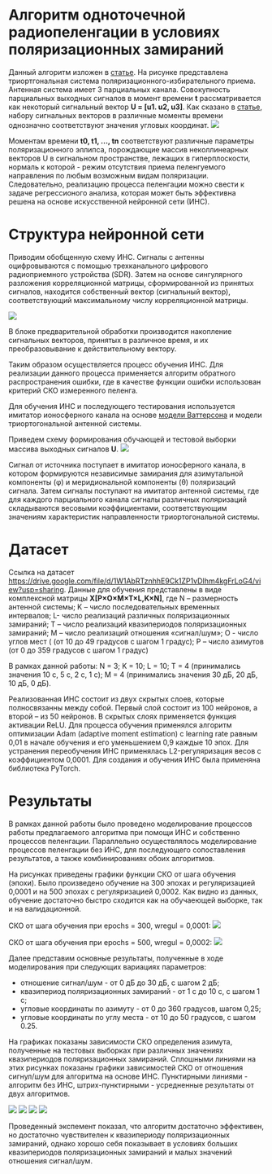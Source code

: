 # Алгоритм одноточечной радиопеленгации в условиях поляризационных замираний

Данный алгоритм изложен в [статье](https://docs.google.com/document/d/1AUVnF3-JmszWRAtkv5Pj1yXMIW-XD7yf/edit?usp=sharing&ouid=106536756661517443366&rtpof=true&sd=true).
На рисунке представлена триортгональная система поляризационного-избирательного приема. Антенная система имеет 3 парциальных канала. Совокупность парциальных выходных сигналов в момент времени **t** рассматривается как некоторый сигнальный вектор **U = [u1. u2, u3]**. Как сказано в [статье](https://docs.google.com/document/d/1AUVnF3-JmszWRAtkv5Pj1yXMIW-XD7yf/edit?usp=sharing&ouid=106536756661517443366&rtpof=true&sd=true), набору сигнальных векторов в различные моменты времени однозначно соответствуют значения угловых координат. 
![](https://github.com/jvSett/Single-point_radio-direction/blob/main/helpers/Vector_formation.jpg)

Моментам времени **t0, t1, ..., tn** соответствуют различные параметры поляризационного эллипса, порождающие массив неколлинеарных векторов U в сигнальном пространстве, лежащих в гиперплоскости, нормаль к которой - режим отсутствия приема пеленгуемого направления по любым возможным видам поляризации. Следовательно, реализацию процесса пеленгации можно свести к задаче регрессионого анализа, которая может быть эффективна решена на основе искусственной нейронной сети (ИНС).

# Структура нейронной сети

Приводим обобщенную схему ИНС. Сигналы с антенны оцифровываются с помощью трехканального цифрового радиоприемного устройства (SDR). Затем на основе сингулярного разложения корреляционной матрицы, сформированной из принятых сигналов, находится собственный вектор (сигнальный вектор), соответствующий максимальному числу корреляционной матрицы. 

![](https://github.com/jvSett/Single-point_radio-direction/blob/main/helpers/Neural_network_structure.jpg)

В блоке предварительной обработки производится накопление сигнальных векторов, принятых в различное время, и их преобразовывание к действительному вектору.

Таким образом осуществляется процесс обучения ИНС. Для реализации данного процесса применяется алгоритм обратного распространения ошибки, где в качестве функции ошибки использован критерий СКО измеренного пеленга.

Для обучения ИНС и последующего тестирования используется имитатор ионосферного канала на основе [модели Ваттерсона](https://radiophysics.unn.ru/sites/default/files/papers/2012_4_266.pdf) и модели триортогональной антенной системы.

Приведем схему формирования обучающей и тестовой выборки массива выходных сигналов **U**.
![](https://github.com/jvSett/Single-point_radio-direction/blob/main/helpers/Formation_arrays_for_model.jpg)

 Сигнал от источника поступает в имитатор ионосферного канала, в котором формируются независимые замирания для азимутальной компоненты (φ) и меридиональной компоненты  (θ) поляризаций сигнала. Затем сигналы поступают на имитатор антенной системы, где для каждого парциального канала сигналы различных поляризаций складываются весовыми коэффициентами, соответствующим значениям характеристик направленности триортогональной системы.
 
 # Датасет
 
 Ссылка на датасет https://drive.google.com/file/d/1W1AbRTznhhE9Ck1ZP1vDIhm4kgFrLoG4/view?usp=sharing. Данные для обучения представлены в виде комплексной матрицы  **X[P×O×M×T×L,K×N]**, где N – размерность антенной системы; K – число последовательных временных интервалов; L- число реализаций различных поляризационных замираний; Т – число реализаций квазипериодов поляризационных замираний; M – число реализаций отношения «сигнал/шум»; O - число углов мест ( (от 10 до 49 градусов с шагом 1 градус); P – число азимутов (от 0 до 359 градусов с шагом 1 градус)
 
 В рамках данной работы: N = 3; K = 10; L = 10; T = 4 (принимались значения 10 с, 5 с, 2 с, 1 с); M = 4 (принимались значения 30 дБ, 20 дБ, 10 дБ, 0 дБ).
 
 Реализованная ИНС состоит из двух скрытых слоев, которые полносвязанны между собой. Первый слой состоит из 100 нейронов, а второй – из 50 нейронов. В скрытых слоях применяется функция активации ReLU. Для процесса обучения применялся алгоритм оптимизации Adam (adaptive moment estimation) с learning rate равным 0,01 в начале обучения и его уменьшением 0,9 каждые 10 эпох. Для устранения переобучения ИНС применялась L2-регуляризация весов с коэффициентом 0,0001. Для создания и обучения ИНС была применяна библиотека PyTorch.

# Результаты

В рамках данной работы было проведено моделирование процессов работы предлагаемого алгоритма при помощи ИНС и собственно процессов пеленгации. Параллельно осуществлялось моделирование процессов пеленгации без ИНС, для последующего сопоставления результатов, а также комбинированиях обоих алгоритмов.

На рисунках приведены графики функции СКО от шага обучения (эпохи). Было произведено обучение на 300 эпохах и регуляризацией 0,0001 и на 500 эпохах с регуляризацией 0,0002. Как видно из данных, обучение достаточно быстро сходится как на обучаеющей выборке, так и на валидационной.

СКО от шага обучения при epochs = 300,  wregul = 0,0001:
![](https://github.com/jvSett/Single-point_radio-direction/blob/main/helpers/SKO_Model.jpg)

СКО от шага обучения при epochs = 500, wregul = 0,0002:
![](https://github.com/jvSett/Single-point_radio-direction/blob/main/helpers/SKO_Model_500.jpg)

Далее представим основные результаты, полученные в ходе моделирования при следующих вариациях параметров:

* отношение сигнал/шум - от 0 дБ до 30 дБ, с шагом 2 дБ;
* квазипериод поляризационных замираний - от 1 с до 10 с, с шагом 1 с;
* угловые координаты по азимуту - от 0 до 360 градусов, шагом 0,25;
* угловые координаты по углу места - от 10 до 50 градусов, с шагом 0.25.

На графиках показаны зависимости СКО определения азимута, полученные на тестовых выборках при различных значениях квазипериодов поляризационных замираний. Сплошными линиями на этих рисунках показаны графики зависимостей СКО от отношения сигнул/шум для алгоритма на основе ИНС. Пунктирными линиями - алгоритм без ИНС, штрих-пунктирными - усредненные результаты от двух алгоритмов.

![](https://github.com/jvSett/Single-point_radio-direction/blob/main/helpers/Tfading_10.jpg)
![](https://github.com/jvSett/Single-point_radio-direction/blob/main/helpers/Tfading_5.jpg)
![](https://github.com/jvSett/Single-point_radio-direction/blob/main/helpers/Tfading_2.jpg)
![](https://github.com/jvSett/Single-point_radio-direction/blob/main/helpers/Tfading_1.jpg)

Проведенный экспемент показал, что алгоритм достаточно эффективен, но достаточно чувствителен к квазипериоду поляризационных замираний, однако хорошо себя показывает в условиях больших квазипериодов поляризационных замираний и малых значений отношения сигнал/шум.
